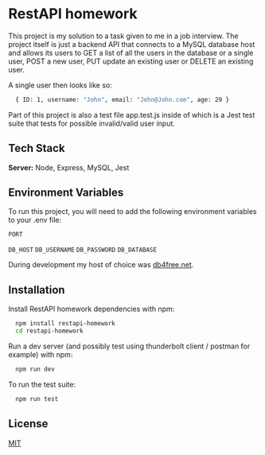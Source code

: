 
# RestAPI homework

This project is my solution to a task given to me in a job interview. The project itself is just a backend API that connects to a MySQL database host and allows its users to GET a list of all the users in the database or a single user, POST a new user, PUT update an existing user or DELETE an existing user. 

A single user then looks like so:
```bash
  { ID: 1, username: "John", email: "John@John.com", age: 29 }
```

Part of this project is also a test file app.test.js inside of which is a Jest test suite that tests for possible invalid/valid user input.
## Tech Stack

**Server:** Node, Express, MySQL, Jest


## Environment Variables

To run this project, you will need to add the following environment variables to your .env file:

`PORT`

`DB_HOST`
`DB_USERNAME`
`DB_PASSWORD`
`DB_DATABASE`

During development my host of choice was [db4free.net](https://www.db4free.net/).
## Installation

Install RestAPI homework dependencies with npm:

```bash
  npm install restapi-homework
  cd restapi-homework
```
Run a dev server (and possibly test using thunderbolt client / postman for example) with npm:

```bash
  npm run dev
```

To run the test suite:

```bash
  npm run test
```
## License

[MIT](https://choosealicense.com/licenses/mit/)

